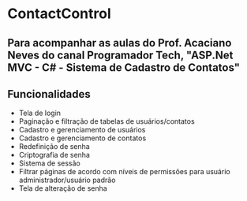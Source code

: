 # ContactControl

## Para acompanhar as aulas do Prof. Acaciano Neves do canal Programador Tech, "ASP.Net MVC - C# - Sistema de Cadastro de Contatos"

## Funcionalidades
- Tela de login
- Paginação e filtração de tabelas de usuários/contatos
- Cadastro e gerenciamento de usuários
- Cadastro e gerenciamento de contatos
- Redefinição de senha
- Criptografia de senha
- Sistema de sessão
- Filtrar páginas de acordo com níveis de permissões para usuário administrador/usuário padrão
- Tela de alteração de senha
